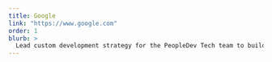 ```yaml
---
title: Google
link: "https://www.google.com"
order: 1
blurb: >
  Lead custom development strategy for the PeopleDev Tech team to build the future of workplace learning.
---
```

